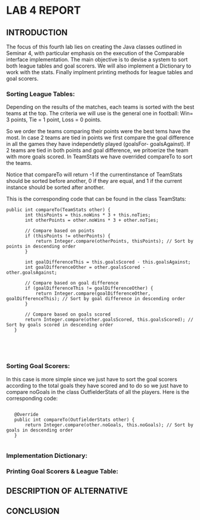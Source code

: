 # LAB 4 REPORT
## INTRODUCTION

 The focus of this fourth lab lies on creating the Java classes outlined in Seminar 4, with particular emphasis on the execution of the Comparable interface implementation. The main objective is to devise a system 
 to sort both league tables and goal scorers. We will also implement a Dictionary to work with the stats. Finally implment printing methods for league tables and goal scorers.

 ### Sorting League Tables:
 Depending on the results of the matches, each teams is sorted with the best teams at the top. The criteria we will use is the general one in football: Win= 3 points, Tie = 1 point, Loss = 0 points.
 
 So we order the teams comparing their points were the best tems have the most. 
 In case 2 teams are tied in points we first compare the goal difference in all the games they have independetly played (goalsFor- goalsAgainst).
 If 2 teams are tied in both points and goal difference, we pritoerize the team with more goals scored.
 In TeamStats we have overrided compareTo to sort the teams. 
 
 Notice that compareTo will return -1 if the currentinstance of TeamStats should be sorted before another, 0 if they are equal, and 1 if the current instance should be sorted after another.
 
 This is the corresponding code that can be found in the class TeamStats:
 ```
public int compareTo(TeamStats other) {
        int thisPoints = this.noWins * 3 + this.noTies;
        int otherPoints = other.noWins * 3 + other.noTies;

        // Compare based on points
        if (thisPoints != otherPoints) {
            return Integer.compare(otherPoints, thisPoints); // Sort by points in descending order
        }

        int goalDifferenceThis = this.goalsScored - this.goalsAgainst;
        int goalDifferenceOther = other.goalsScored - other.goalsAgainst;

        // Compare based on goal difference
        if (goalDifferenceThis != goalDifferenceOther) {
            return Integer.compare(goalDifferenceOther, goalDifferenceThis); // Sort by goal difference in descending order
        }

        // Compare based on goals scored
        return Integer.compare(other.goalsScored, this.goalsScored); // Sort by goals scored in descending order
    }





```

 
 ### Sorting  Goal Scorers:
 In this case is more simple since we just have to sort the goal scorers according to the total goals they have scored and to do so we just have to compare noGoals in the class OutfielderStats of all the players.
 Here is the corresponding code:

 ```

    @Override
    public int compareTo(OutfielderStats other) {
        return Integer.compare(other.noGoals, this.noGoals); // Sort by goals in descending order
    }


```

 ### Implementation Dictionary:

 ### Printing Goal Scorers & League Table:
 

## DESCRIPTION OF ALTERNATIVE  




## CONCLUSION
